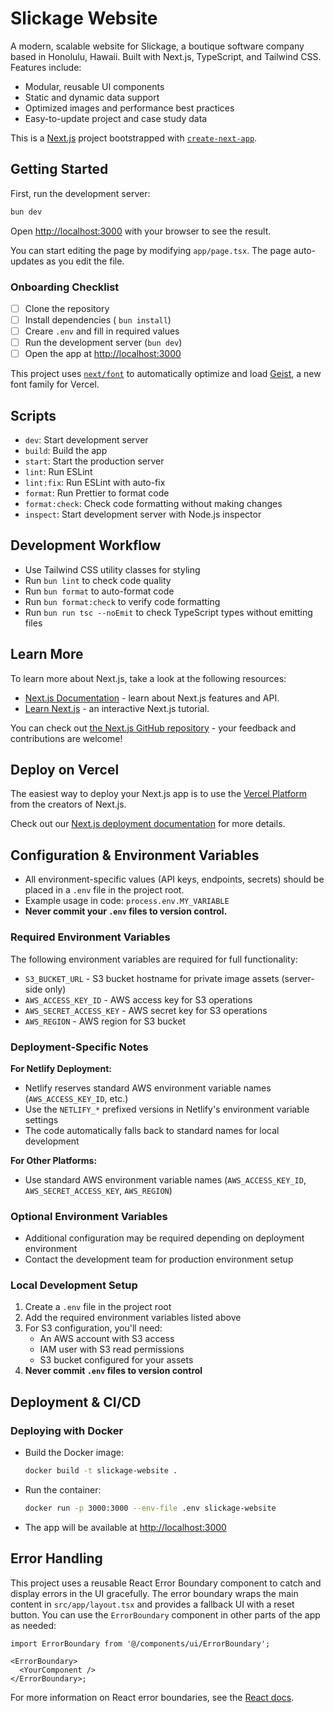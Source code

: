 # Slickage Website

A modern, scalable website for Slickage, a boutique software company based in Honolulu, Hawaii. Built with Next.js, TypeScript, and Tailwind CSS. Features include:

- Modular, reusable UI components
- Static and dynamic data support
- Optimized images and performance best practices
- Easy-to-update project and case study data

This is a [Next.js](https://nextjs.org) project bootstrapped with [`create-next-app`](https://nextjs.org/docs/app/api-reference/cli/create-next-app).

## Getting Started

First, run the development server:

```bash
bun dev
```

Open [http://localhost:3000](http://localhost:3000) with your browser to see the result.

You can start editing the page by modifying `app/page.tsx`. The page auto-updates as you edit the file.

### Onboarding Checklist

- [ ] Clone the repository
- [ ] Install dependencies ( `bun install`)
- [ ] Creare `.env` and fill in required values
- [ ] Run the development server (`bun dev`)
- [ ] Open the app at [http://localhost:3000](http://localhost:3000)

This project uses [`next/font`](https://nextjs.org/docs/app/building-your-application/optimizing/fonts) to automatically optimize and load [Geist](https://vercel.com/font), a new font family for Vercel.

## Scripts

- `dev`: Start development server
- `build`: Build the app
- `start`: Start the production server
- `lint`: Run ESLint
- `lint:fix`: Run ESLint with auto-fix
- `format`: Run Prettier to format code
- `format:check`: Check code formatting without making changes
- `inspect`: Start development server with Node.js inspector

## Development Workflow

- Use Tailwind CSS utility classes for styling
- Run `bun lint` to check code quality
- Run `bun format` to auto-format code
- Run `bun format:check` to verify code formatting
- Run `bun run tsc --noEmit` to check TypeScript types without emitting files

## Learn More

To learn more about Next.js, take a look at the following resources:

- [Next.js Documentation](https://nextjs.org/docs) - learn about Next.js features and API.
- [Learn Next.js](https://nextjs.org/learn) - an interactive Next.js tutorial.

You can check out [the Next.js GitHub repository](https://github.com/vercel/next.js) - your feedback and contributions are welcome!

## Deploy on Vercel

The easiest way to deploy your Next.js app is to use the [Vercel Platform](https://vercel.com/new?utm_medium=default-template&filter=next.js&utm_source=create-next-app&utm_campaign=create-next-app-readme) from the creators of Next.js.

Check out our [Next.js deployment documentation](https://nextjs.org/docs/app/building-your-application/deploying) for more details.

## Configuration & Environment Variables

- All environment-specific values (API keys, endpoints, secrets) should be placed in a `.env` file in the project root.
- Example usage in code: `process.env.MY_VARIABLE`
- **Never commit your `.env` files to version control.**

### Required Environment Variables

The following environment variables are required for full functionality:

- `S3_BUCKET_URL` - S3 bucket hostname for private image assets (server-side only)
- `AWS_ACCESS_KEY_ID` - AWS access key for S3 operations
- `AWS_SECRET_ACCESS_KEY` - AWS secret key for S3 operations
- `AWS_REGION` - AWS region for S3 bucket

### Deployment-Specific Notes

**For Netlify Deployment:**

- Netlify reserves standard AWS environment variable names (`AWS_ACCESS_KEY_ID`, etc.)
- Use the `NETLIFY_*` prefixed versions in Netlify's environment variable settings
- The code automatically falls back to standard names for local development

**For Other Platforms:**

- Use standard AWS environment variable names (`AWS_ACCESS_KEY_ID`, `AWS_SECRET_ACCESS_KEY`, `AWS_REGION`)

### Optional Environment Variables

- Additional configuration may be required depending on deployment environment
- Contact the development team for production environment setup

### Local Development Setup

1. Create a `.env` file in the project root
2. Add the required environment variables listed above
3. For S3 configuration, you'll need:
   - An AWS account with S3 access
   - IAM user with S3 read permissions
   - S3 bucket configured for your assets
4. **Never commit `.env` files to version control**

## Deployment & CI/CD

### Deploying with Docker

- Build the Docker image:
  ```bash
  docker build -t slickage-website .
  ```
- Run the container:
  ```bash
  docker run -p 3000:3000 --env-file .env slickage-website
  ```
- The app will be available at [http://localhost:3000](http://localhost:3000)

## Error Handling

This project uses a reusable React Error Boundary component to catch and display errors in the UI gracefully. The error boundary wraps the main content in `src/app/layout.tsx` and provides a fallback UI with a reset button. You can use the `ErrorBoundary` component in other parts of the app as needed:

```tsx
import ErrorBoundary from '@/components/ui/ErrorBoundary';

<ErrorBoundary>
  <YourComponent />
</ErrorBoundary>;
```

For more information on React error boundaries, see the [React docs](https://reactjs.org/docs/error-boundaries.html).
